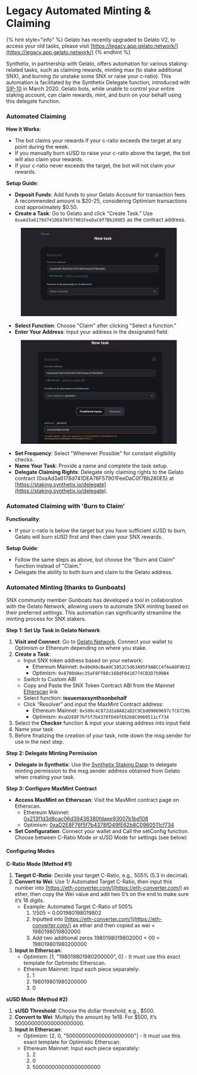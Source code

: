 # Legacy Automated Minting & Claiming

{% hint style="info" %}
Gelato has recently upgraded to Gelato V2, to access your old tasks, please visit [https://legacy.app.gelato.network/](https://legacy.app.gelato.network/)
{% endhint %}

Synthetix, in partnership with Gelato, offers automation for various staking-related tasks, such as claiming rewards, minting max (to stake additional SNX), and burning (to unstake some SNX or raise your c-ratio). This automation is facilitated by the Synthetix Delegate function, introduced with [SIP-10](https://sips.synthetix.io/sips/sip-10/) in March 2020. Gelato bots, while unable to control your entire staking account, can claim rewards, mint, and burn on your behalf using this delegate function.

### Automated Claiming

**How it Works**:

* The bot claims your rewards if your c-ratio exceeds the target at any point during the week.
* If you manually burn sUSD to raise your c-ratio above the target, the bot will also claim your rewards.
* If your c-ratio never exceeds the target, the bot will not claim your rewards.

**Setup Guide**:

* **Deposit Funds**: Add funds to your Gelato Account for transaction fees. A recommended amount is $20-25, considering Optimism transactions cost approximately $0.50.
* **Create a Task**: Go to Gelato and click "Create Task." Use `0xaAd3a6178d741DEA76F57901FeeDaC0f7Bb280E5` as the contract address.

<figure><img src="../../../.gitbook/assets/image (3).png" alt=""><figcaption></figcaption></figure>

* **Select Function**: Choose "Claim" after clicking "Select a function."
* **Enter Your Address**: Input your address in the designated field.

<figure><img src="../../../.gitbook/assets/image (4).png" alt=""><figcaption></figcaption></figure>

* **Set Frequency**: Select "Whenever Possible" for constant eligibility checks.
* **Name Your Task**: Provide a name and complete the task setup.
* **Delegate Claiming Rights**: Delegate only claiming rights to the Gelato contract (0xaAd3a6178d741DEA76F57901FeeDaC0f7Bb280E5) at [https://staking.synthetix.io/delegate](https://staking.synthetix.io/delegate).

### Automated Claiming with 'Burn to Claim'

**Functionality**:

* If your c-ratio is below the target but you have sufficient sUSD to burn, Gelato will burn sUSD first and then claim your SNX rewards.

**Setup Guide**:

* Follow the same steps as above, but choose the "Burn and Claim" function instead of "Claim."
* Delegate the ability to both burn and claim to the Gelato address.

### **Automated Minting (thanks to Gunboats)**

SNX community member Gunboats has developed a tool in collaboration with the Gelato Network, allowing users to automate SNX minting based on their preferred settings. This automation can significantly streamline the minting process for SNX stakers.

**Step 1: Set Up Task in Gelato Network**

1. **Visit and Connect**: Go to [Gelato Network](https://app.gelato.network/). Connect your wallet to Optimism or Ethereum depending on where you stake.
2. **Create a Task**:
   * Input SNX token address based on your network:
     * Ethereum Mainnet: `0xd0dA9cBeA9C3852C5d63A95F9ABCC4f6eA0F9032`
     * Optimism: `0x8700dAec35aF8Ff88c16BdF0418774CB3D7599B4`
   * Switch to Custom ABI
   * Copy and Paste the SNX Token Contract ABI from the Mainnet [Etherscan](https://etherscan.io/address/0xd0dA9cBeA9C3852C5d63A95F9ABCC4f6eA0F9032#code) link
   * Select function: **issuemaxsynthsonbehalf**
   * Click “Resolver” and input the MaxMint Contract address:
     * Ethereum Mainnet: `0x509c4C872d2a8A82aD2C9Cbd09869697c7C6729b`
     * Optimism: `0xaD2E8F76f5f7b4378fD49fE62b8C0960511cf734`
3. Select the **Checker** function & input your staking address into input field
4. Name your task
5. Before finalizing the creation of your task, note down the msg.sender for use in the next step.

**Step 2: Delegate Minting Permission**

* **Delegate in Synthetix**: Use the [Synthetix Staking Dapp](https://staking.synthetix.io/delegate) to delegate minting permission to the msg.sender address obtained from Gelato when creating your task.

**Step 3: Configure MaxMint Contract**

* **Access MaxMint on Etherscan**: Visit the MaxMint contract page on Etherscan.
  * Ethereum Mainnet: [0x213f1d3d8cac06d39436380fdaee93007b1bd108](https://etherscan.io/address/0x213f1d3d8cac06d39436380fdaee93007b1bd108)
  * Optimism: [0xaD2E8F76f5f7b4378fD49fE62b8C0960511cf734](https://optimistic.etherscan.io/address/0xaD2E8F76f5f7b4378fD49fE62b8C0960511cf734#writeContract)
* **Set Configuration**: Connect your wallet and Call the setConfig function. Choose between C-Ratio Mode or sUSD Mode for settings (see below)

#### **Configuring Modes**

**C-Ratio Mode (Method #1)**

1. **Target C-Ratio**: Decide your target C-Ratio, e.g., 505% (5.3 in decimal).
2. **Convert to Wei**: Use 1/ Automated Target C-Ratio, then input this number into [https://eth-converter.com/](https://eth-converter.com/) as ether, then copy the Wei value and add two 0’s on the end to make sure it’s 18 digits.
   * Example: Automated Target C-Ratio of 505%
     1. 1/505 = 0.001980198019802
     2. Inputted into [https://eth-converter.com/](https://eth-converter.com/) as ether and then copied as wei = 1980198019802000
     3. Add two additional zeros 1980198019802000 + 00 = 198019801980200000
3. **Input in Etherscan**:
   * Optimism: \[1, "198019801980200000", 0] - It must use this exact template for Optimistic Etherscan.
   * Ethereum Mainnet: Input each piece separately:
     1. 1
     2. 198019801980200000
     3. 0

**sUSD Mode (Method #2)**

1. **sUSD Threshold**: Choose the dollar threshold, e.g., $500.
2. **Convert to Wei**: Multiply the amount by 1e18. For $500, it’s 500000000000000000000.
3. **Input in Etherscan**:
   * Optimism: \[2, 0, "500000000000000000000"] - It must use this exact template for Optimistic Etherscan.
   * Ethereum Mainnet: Input each piece separately:
     1. 2
     2. 0
     3. 500000000000000000000
